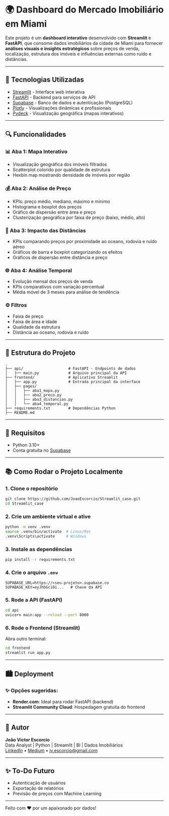 # 🌍 Dashboard do Mercado Imobiliário em Miami

Este projeto é um **dashboard interativo** desenvolvido com **Streamlit** e **FastAPI**, que consome dados imobiliários da cidade de Miami para fornecer **análises visuais e insights estratégicos** sobre preços de venda, localização, estrutura dos imóveis e influências externas como ruído e distâncias.

---

## 🚀 Tecnologias Utilizadas

- [Streamlit](https://streamlit.io/) - Interface web interativa
- [FastAPI](https://fastapi.tiangolo.com/) - Backend para serviços de API
- [Supabase](https://supabase.com/) - Banco de dados e autenticação (PostgreSQL)
- [Plotly](https://plotly.com/python/) - Visualizações dinâmicas e profissionais
- [Pydeck](https://deckgl.readthedocs.io/en/latest/) - Visualização geográfica (mapas interativos)

---

## 🔍 Funcionalidades

### 📊 Aba 1: **Mapa Interativo**
- Visualização geográfica dos imóveis filtrados
- Scatterplot colorido por qualidade de estrutura
- Hexbin map mostrando densidade de imóveis por região

### 💰 Aba 2: **Análise de Preço**
- KPIs: preço médio, mediano, máximo e mínimo
- Histograma e boxplot dos preços
- Gráfico de dispersão entre área e preço
- Clusterização geográfica por faixa de preço (baixo, médio, alto)

### 🚗 Aba 3: **Impacto das Distâncias**
- KPIs comparando preços por proximidade ao oceano, rodovia e ruído aéreo
- Gráficos de barra e boxplot categorizando os efeitos
- Gráficos de dispersão entre distância e preço

### 🌐 Aba 4: **Análise Temporal**
- Evolução mensal dos preços de venda
- KPIs comparativos com variação percentual
- Média móvel de 3 meses para análise de tendência

### ⚙️ Filtros
- Faixa de preço
- Faixa de área e idade
- Qualidade da estrutura
- Distância ao oceano, rodovia e ruído

---

## 🚧 Estrutura do Projeto
```
.
├── api/                    # FastAPI - Endpoints de dados
│   ├── main.py             # Arquivo principal da API
├── frontend/               # Aplicativo Streamlit
│   ├── app.py              # Entrada principal da interface
│   ├── pages/
│   │   ├── aba1_mapa.py
│   │   ├── aba2_preco.py
│   │   ├── aba3_distancias.py
│   │   └── aba4_temporal.py
├── requirements.txt        # Dependências Python
├── README.md
```

---

## 🚫 Requisitos
- Python 3.10+
- Conta gratuita no [Supabase](https://supabase.com/)

---

## 📚 Como Rodar o Projeto Localmente

### 1. Clone o repositório
```bash
git clone https://github.com/JoaoEscorcio/Streamlit_case.git
cd Streamlit_case
```

### 2. Crie um ambiente virtual e ative
```bash
python -m venv .venv
source .venv/bin/activate  # Linux/Mac
.venv\Scripts\activate     # Windows
```

### 3. Instale as dependências
```bash
pip install -r requirements.txt
```

### 4. Crie o arquivo `.env`
```env
SUPABASE_URL=https://<seu-projeto>.supabase.co
SUPABASE_KEY=eyJhbGciOi...   # Chave da API
```

### 5. Rode a API (FastAPI)
```bash
cd api
uvicorn main:app --reload --port 8000
```

### 6. Rode o Frontend (Streamlit)
Abra outro terminal:
```bash
cd frontend
streamlit run app.py
```

---

## 🏙️ Deployment

### ✨ Opções sugeridas:
- **Render.com**: Ideal para rodar FastAPI (backend)
- **Streamlit Community Cloud**: Hospedagem gratuita do frontend

---

## 💼 Autor

**João Victor Escorcio**  
Data Analyst | Python | Streamlit | BI | Dados Imobiliários  
[LinkedIn](https://www.linkedin.com/in/joaoescorcio/) • [Medium](https://medium.com/@jv.escorcio) • jv.escorcio@gmail.com

---

## ✨ To-Do Futuro
- Autenticação de usuários
- Exportação de relatórios
- Previsão de preços com Machine Learning

---

Feito com ❤️ por um apaixonado por dados!


